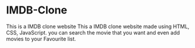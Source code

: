 # IMDB-Clone
This is a IMDB clone website This a IMDB clone website made using HTML, CSS, JavaScript. you can search the movie that you want and even add movies to your Favourite list.
